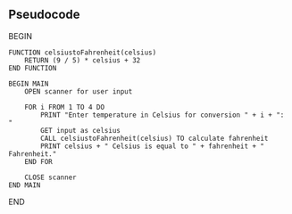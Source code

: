 ## Pseudocode

BEGIN

    FUNCTION celsiustoFahrenheit(celsius)
        RETURN (9 / 5) * celsius + 32
    END FUNCTION

    BEGIN MAIN
        OPEN scanner for user input

        FOR i FROM 1 TO 4 DO
            PRINT "Enter temperature in Celsius for conversion " + i + ": "
            GET input as celsius
            CALL celsiustoFahrenheit(celsius) TO calculate fahrenheit
            PRINT celsius + " Celsius is equal to " + fahrenheit + " Fahrenheit."
        END FOR

        CLOSE scanner
    END MAIN

END